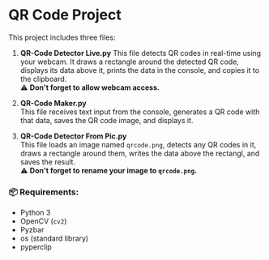 # QR Code Project

This project includes three files:

1. **QR-Code Detector Live.py** 
   This file detects QR codes in real-time using your webcam. It draws a rectangle around the detected QR code, displays its data above it, prints the data in the console, and copies it to the clipboard.  
   ⚠️ **Don't forget to allow webcam access.**

2. **QR-Code Maker.py**  
   This file receives text input from the console, generates a QR code with that data, saves the QR code image, and displays it.

3. **QR-Code Detector From Pic.py**  
   This file loads an image named `qrcode.png`, detects any QR codes in it, draws a rectangle around them, writes the data above the rectangl, and saves the result.  
   ⚠️ **Don't forget to rename your image to `qrcode.png`.**


### 📦 Requirements:
- Python 3  
- OpenCV (`cv2`)  
- Pyzbar  
- os (standard library)  
- pyperclip 

